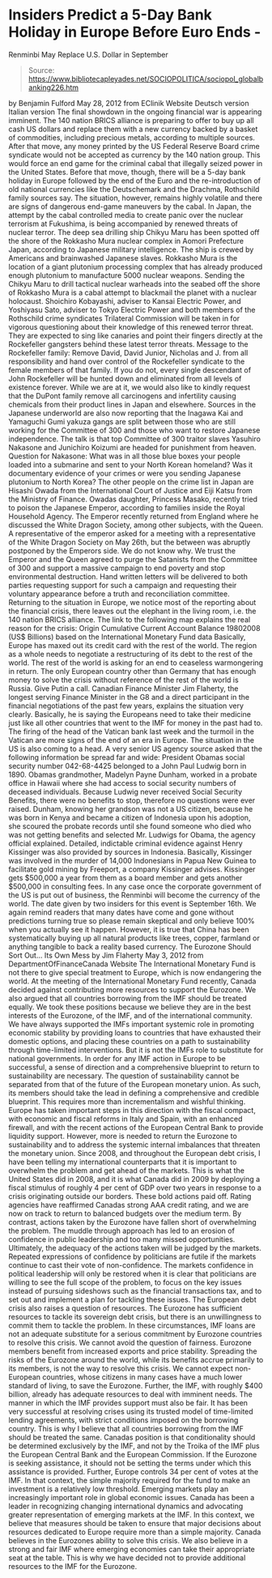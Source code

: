 # Insiders Predict a 5-Day Bank Holiday in Europe Before Euro Ends - 
Renminbi May Replace U.S. Dollar in September

> Source: https://www.bibliotecapleyades.net/SOCIOPOLITICA/sociopol_globalbanking226.htm

by Benjamin Fulford
May 28, 2012
from
EClinik Website
Deutsch version
Italian
version
The final showdown in the ongoing financial war
is appearing imminent.
The 140 nation
BRICS alliance is preparing to
offer to buy up all cash US dollars and replace them with a new currency
backed by a basket of commodities, including precious metals, according to
multiple sources. After that move, any money printed by the US
Federal Reserve
Board crime syndicate would not be accepted as currency by the 140
nation group.
This would force an end game for the criminal
cabal that illegally seized power in the United States. Before that move,
though, there will be a 5-day bank holiday in Europe followed by the end of
the Euro and the re-introduction of old national currencies like the
Deutschemark and the Drachma,
Rothschild family sources say.
The situation, however, remains highly volatile and there are signs of
dangerous end-game maneuvers by the cabal.
In Japan, the attempt by the cabal controlled media to create panic over the
nuclear terrorism
at Fukushima, is being accompanied by
renewed threats of nuclear terror. The deep sea drilling ship
Chikyu Maru has been spotted off the shore
of the Rokkasho Mura nuclear complex in Aomori Prefecture Japan, according
to Japanese military intelligence.
The ship is crewed by Americans and brainwashed
Japanese slaves.
Rokkasho Mura is the location of a giant plutonium processing complex that
has already produced enough plutonium to manufacture 5000 nuclear weapons.
Sending the Chikyu Maru to drill tactical nuclear warheads into the seabed
off the shore of Rokkasho Mura is a cabal attempt to blackmail the planet
with a nuclear holocaust.
Shoichiro Kobayashi, adviser to Kansai Electric Power, and Yoshiyasu
Sato, adviser to Tokyo Electric Power and both members of the Rothschild
crime syndicates
Trilateral Commission will be taken in for
vigorous questioning about their knowledge of this renewed terror threat.
They are expected to sing like canaries and
point their fingers directly at the Rockefeller gangsters behind these
latest terror threats.
Message to
the Rockefeller family:
Remove David, David Junior, Nicholas and J.
from all responsibility and hand over control of the Rockefeller
syndicate to the female members of that family. If you do not, every
single descendant of John Rockefeller will be hunted down and eliminated
from all levels of existence forever.
While we are at it, we would also like to
kindly request that
the DuPont family remove all carcinogens
and infertility causing chemicals from their product lines in Japan and
elsewhere.
Sources in the Japanese underworld are also now reporting that the Inagawa
Kai and Yamaguchi Gumi yakuza gangs are split between those who are still
working for the
Committee of 300 and those who want to
restore Japanese independence.
The talk is that top Committee of 300 traitor
slaves Yasuhiro Nakasone and Junichiro Koizumi are headed for
punishment from heaven.
Question for Nakasone:
What was in all those blue boxes your
people loaded into a submarine and sent to your North Korean homeland?
Was it documentary evidence of your crimes or
were you sending Japanese plutonium to North Korea?
The other people on the crime list in Japan are Hisashi Owada from
the International Court of Justice and Eiji Katsu from the Ministry
of Finance. Owadas daughter, Princess Masako, recently tried to poison the
Japanese Emperor, according to families inside the Royal Household Agency.
The Emperor recently returned from England where he discussed the White
Dragon Society, among other subjects, with the Queen. A representative of
the emperor asked for a meeting with a representative of the White Dragon
Society on May 26th, but the between was abruptly postponed by
the Emperors side. We do not know why.
We trust the Emperor and the Queen agreed to purge the Satanists from the
Committee of 300 and support a massive campaign to end poverty and stop
environmental destruction. Hand written letters will be delivered to both
parties requesting support for such a campaign and requesting their
voluntary appearance before a truth and reconciliation committee.
Returning to the situation in Europe, we notice most of the reporting about
the financial crisis, there leaves out the elephant in the living room,
i.e. the 140 nation BRICS alliance.
The link to the following map explains the real reason for the crisis:
Origin
Cumulative Current Account
Balance 19802008 (US$ Billions)
based on the
International Monetary Fund data
Basically, Europe has maxed out its credit card
with the rest of the world.
The region as a whole needs to negotiate a
restructuring of its debt to the rest of the world. The rest of the world is
asking for an end to ceaseless warmongering in return. The only European
country other than Germany that has enough money to solve the crisis without
reference of the rest of the world is Russia. Give Putin a call.
Canadian Finance Minister Jim Flaherty, the longest serving Finance
Minister in the G8 and a direct participant in the financial negotiations of
the past few years,
explains the situation very clearly.
Basically, he is saying the Europeans need to take their medicine just like
all other countries that went to the IMF for money in the past had to.
The
firing of the head of the Vatican bank last
week and the turmoil in
the Vatican are more signs of the end of an
era in Europe. The situation in the US is also coming to a head.
A very
senior US agency source asked that the following information be spread far
and wide:
President Obamas social security number 042-68-4425 belonged to a
John
Paul Ludwig born in 1890. Obamas grandmother, Madelyn Payne Dunham,
worked in a probate office in Hawaii where she had access to social security
numbers of deceased individuals.
Because Ludwig never received Social Security
Benefits, there were no benefits to stop, therefore no questions were ever
raised.
Dunham, knowing her grandson was not a US citizen, because he was born in
Kenya and became a citizen of Indonesia upon his adoption, she scoured the
probate records until she found someone who died who was not getting
benefits and selected Mr. Ludwigs for Obama, the agency official explained.
Detailed, indictable criminal evidence against
Henry
Kissinger was also provided by sources in Indonesia.
Basically, Kissinger was involved in the murder
of 14,000 Indonesians in Papua New Guinea to facilitate gold mining by
Freeport, a company Kissinger advises. Kissinger gets $500,000 a year from
them as a board member and gets another $500,000 in consulting fees.
In any case once the corporate government of the US is put out of business,
the Renminbi will become the currency of the world.
The date given by two
insiders for this event is September 16th. We again remind readers that
many
dates have come and gone without predictions turning true so please remain
skeptical and only believe 100% when you actually see it happen.
However, it is true that China has been systematically buying up all natural
products like trees, copper, farmland or anything tangible to back a reality
based currency.
The Eurozone Should Sort Out...
Its Own Mess
by Jim Flaherty
May 3, 2012
from
DepartmentOfFinanceCanada Website
The International Monetary Fund
is not there to give special treatment to
Europe,
which is now endangering the world.
At the meeting of the
International Monetary Fund recently, Canada decided
against contributing more resources to support the Eurozone.
We also argued that all countries borrowing from
the IMF should be treated equally. We took these positions because we
believe they are in the best interests of the Eurozone, of the IMF, and of
the international community.
We have always supported the IMFs important systemic role in promoting
economic stability by providing loans to countries that have exhausted their
domestic options, and placing these countries on a path to sustainability
through time-limited interventions. But it is not the IMFs role to
substitute for national governments.
In order for any IMF action in Europe to be successful, a sense of direction
and a comprehensive blueprint to return to sustainability are necessary.
The question of sustainability cannot be
separated from that of the future of the European monetary union. As such,
its members should take the lead in defining a comprehensive and credible
blueprint.
This requires more than incrementalism and
wishful thinking.
Europe has taken important steps in this
direction with the fiscal compact, with economic and fiscal reforms in Italy
and Spain, with an enhanced firewall, and with the recent actions of the
European Central Bank to provide liquidity support. However, more is needed
to return the Eurozone to sustainability and to address the systemic
internal imbalances that threaten the monetary union.
Since 2008, and throughout the European debt crisis, I have been telling my
international counterparts that it is important to overwhelm the problem and
get ahead of the markets. This is what the United States did in 2008, and it
is what Canada did in 2009 by deploying a fiscal stimulus of roughly 4 per
cent of GDP over two years in response to a crisis originating outside our
borders.
These bold actions paid off.
Rating agencies
have reaffirmed Canadas strong AAA credit rating, and we are now on track
to return to balanced budgets over the medium term. By contrast, actions
taken by the Eurozone have fallen short of overwhelming the problem.
The muddle through approach has led to an
erosion of confidence in public leadership and too many missed
opportunities.
Ultimately, the adequacy of the actions taken will be judged by the markets.
Repeated expressions of confidence by politicians are futile if the markets
continue to cast their vote of non-confidence. The markets confidence in
political leadership will only be restored when it is clear that politicians
are willing to see the full scope of the problem, to focus on the key issues
instead of pursuing sideshows such as the financial transactions tax, and to
set out and implement a plan for tackling these issues.
The European debt crisis also raises a question of resources. The Eurozone
has sufficient resources to tackle its sovereign debt crisis, but there is
an unwillingness to commit them to tackle the problem. In these
circumstances, IMF loans are not an adequate substitute for a serious
commitment by Eurozone countries to resolve this crisis.
We cannot avoid the question of fairness. Eurozone members benefit from
increased exports and price stability. Spreading the risks of the Eurozone
around the world, while its benefits accrue primarily to its members, is not
the way to resolve this crisis. We cannot expect non-European countries,
whose citizens in many cases have a much lower standard of living, to save
the Eurozone.
Further, the IMF, with roughly $400 billion,
already has adequate resources to deal with imminent needs.
The manner in which the IMF provides support must also be fair. It has been
very successful at resolving crises using its trusted model of time-limited
lending agreements, with strict conditions imposed on the borrowing country.
This is why I believe that all countries
borrowing from the IMF should be treated the same. Canadas position is that
conditionality should be determined exclusively by the IMF, and not by the
Troika of the IMF plus the European Central Bank and the European
Commission.
If the Eurozone is seeking assistance, it should
not be setting the terms under which this assistance is provided.
Further, Europe controls 34 per cent of votes at the IMF. In that context,
the simple majority required for the fund to make an investment is a
relatively low threshold. Emerging markets play an increasingly important
role in global economic issues. Canada has been a leader in recognizing
changing international dynamics and advocating greater representation of
emerging markets at the IMF.
In this context, we believe that measures should
be taken to ensure that major decisions about resources dedicated to Europe
require more than a simple majority.
Canada believes in the Eurozones ability to solve this crisis. We also
believe in a strong and fair IMF where emerging economies can take their
appropriate seat at the table.
This is why we have decided not to provide
additional resources to the IMF for the Eurozone.
